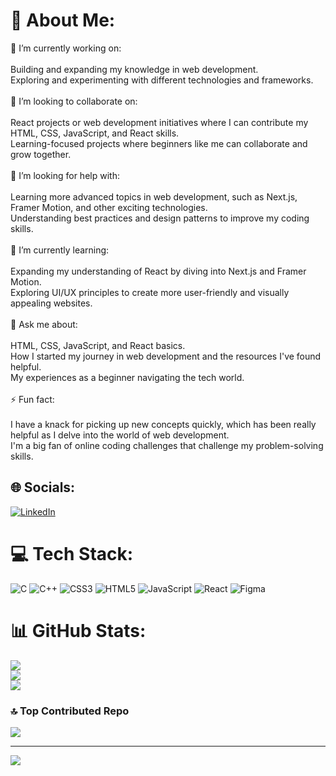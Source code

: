 # 💫 About Me:
🔭 I’m currently working on:<br><br>    Building and expanding my knowledge in web development.<br>    Exploring and experimenting with different technologies and frameworks.<br><br>👯 I’m looking to collaborate on:<br><br>    React projects or web development initiatives where I can contribute my HTML, CSS, JavaScript, and React skills.<br>    Learning-focused projects where beginners like me can collaborate and grow together.<br><br>🤝 I’m looking for help with:<br><br>    Learning more advanced topics in web development, such as Next.js, Framer Motion, and other exciting technologies.<br>    Understanding best practices and design patterns to improve my coding skills.<br><br>🌱 I’m currently learning:<br><br>    Expanding my understanding of React by diving into Next.js and Framer Motion.<br>    Exploring UI/UX principles to create more user-friendly and visually appealing websites.<br><br>💬 Ask me about:<br><br>    HTML, CSS, JavaScript, and React basics.<br>    How I started my journey in web development and the resources I've found helpful.<br>    My experiences as a beginner navigating the tech world.<br><br>⚡ Fun fact:<br><br>    I have a knack for picking up new concepts quickly, which has been really helpful as I delve into the world of web development.<br>    I'm a big fan of online coding challenges that challenge my problem-solving skills.


## 🌐 Socials:
[![LinkedIn](https://img.shields.io/badge/LinkedIn-%230077B5.svg?logo=linkedin&logoColor=white)](https://linkedin.com/in/Yash_) 

# 💻 Tech Stack:
![C](https://img.shields.io/badge/c-%2300599C.svg?style=for-the-badge&logo=c&logoColor=white) ![C++](https://img.shields.io/badge/c++-%2300599C.svg?style=for-the-badge&logo=c%2B%2B&logoColor=white) ![CSS3](https://img.shields.io/badge/css3-%231572B6.svg?style=for-the-badge&logo=css3&logoColor=white) ![HTML5](https://img.shields.io/badge/html5-%23E34F26.svg?style=for-the-badge&logo=html5&logoColor=white) ![JavaScript](https://img.shields.io/badge/javascript-%23323330.svg?style=for-the-badge&logo=javascript&logoColor=%23F7DF1E) ![React](https://img.shields.io/badge/react-%2320232a.svg?style=for-the-badge&logo=react&logoColor=%2361DAFB) 	![Figma](https://img.shields.io/badge/figma-%23F24E1E.svg?style=for-the-badge&logo=figma&logoColor=white)
# 📊 GitHub Stats:
![](https://github-readme-stats.vercel.app/api?username=yash-15-d&theme=tokyonight&hide_border=true&include_all_commits=true&count_private=true)<br/>
![](https://github-readme-streak-stats.herokuapp.com/?user=yash-15-d&theme=tokyonight&hide_border=true)<br/>
![](https://github-readme-stats.vercel.app/api/top-langs/?username=yash-15-d&theme=tokyonight&hide_border=true&include_all_commits=true&count_private=true&layout=compact)

### 🔝 Top Contributed Repo
![](https://github-contributor-stats.vercel.app/api?username=yash-15-d&limit=5&theme=tokyonight&combine_all_yearly_contributions=true)

---
[![](https://visitcount.itsvg.in/api?id=yash-15-d&icon=4&color=1)](https://visitcount.itsvg.in)

<!-- Proudly created with GPRM ( https://gprm.itsvg.in ) -->
